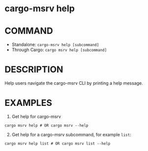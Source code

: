 # cargo-msrv help

# COMMAND

* Standalone: `cargo-msrv help [subcommand]`
* Through Cargo: `cargo msrv help [subcommand]` 

# DESCRIPTION

Help users navigate the cargo-msrv CLI by printing a help message.

<!-- # OPTIONS -->

# EXAMPLES

1. Get help for cargo-msrv

```shell
cargo msrv help # OR cargo msrv --help
```

2. Get help for a cargo-msrv subcommand, for example `list`:

```shell
cargo msrv help list # OR cargo msrv list --help
```